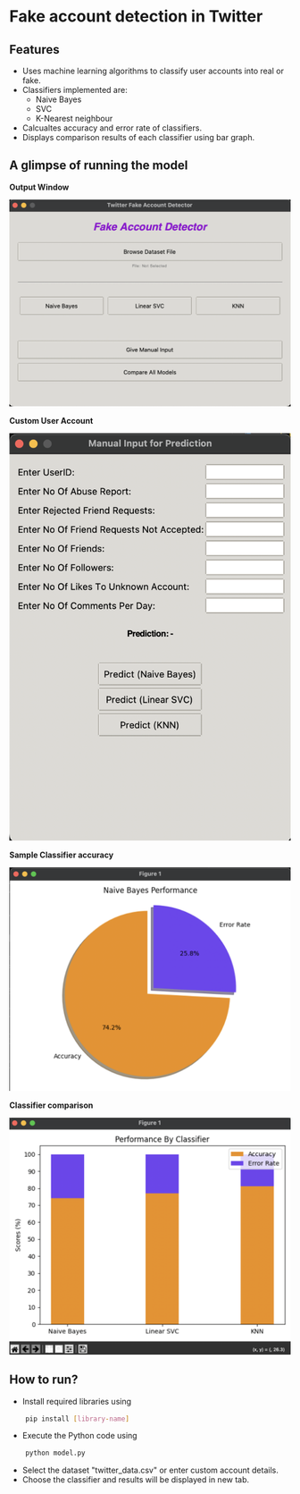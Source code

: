 # Fake account detection in Twitter

## Features
- Uses machine learning algorithms to classify user accounts into real or fake.
- Classifiers implemented are:
	- Naive Bayes
	- SVC
	- K-Nearest neighbour
- Calcualtes accuracy and error rate of classifiers.
- Displays comparison results of each classifier using bar graph.

## A glimpse of running the model
**Output Window**

![Images](/images/1.PNG)

**Custom User Account**

![Images](/images/2.png)

**Sample Classifier accuracy**

![Images](/images/3.PNG)

**Classifier comparison**

![Images](/images/4.png)


## How to run?
- Install required libraries using
```bash
	pip install [library-name]
```
- Execute the Python code using
```bash
	python model.py
```
- Select the dataset "twitter_data.csv" or enter custom account details.
- Choose the classifier and results will be displayed in new tab.


